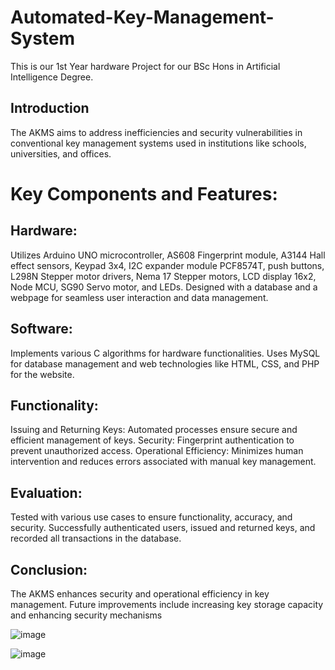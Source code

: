 # Automated-Key-Management-System
This is our 1st Year hardware Project for our BSc Hons in Artificial Intelligence Degree. 

## Introduction
The AKMS aims to address inefficiencies and security vulnerabilities in conventional key management systems used in institutions like schools, universities, and offices.
# Key Components and Features:

## Hardware:
Utilizes Arduino UNO microcontroller, AS608 Fingerprint module, A3144 Hall effect sensors, Keypad 3x4, I2C expander module PCF8574T, push buttons, L298N Stepper motor drivers, Nema 17 Stepper motors, LCD display 16x2, Node MCU, SG90 Servo motor, and LEDs.
Designed with a database and a webpage for seamless user interaction and data management.

## Software:
Implements various C algorithms for hardware functionalities.
Uses MySQL for database management and web technologies like HTML, CSS, and PHP for the website.

## Functionality:
Issuing and Returning Keys: Automated processes ensure secure and efficient management of keys.
Security: Fingerprint authentication to prevent unauthorized access.
Operational Efficiency: Minimizes human intervention and reduces errors associated with manual key management.

## Evaluation:
Tested with various use cases to ensure functionality, accuracy, and security.
Successfully authenticated users, issued and returned keys, and recorded all transactions in the database.

## Conclusion:
The AKMS enhances security and operational efficiency in key management.
Future improvements include increasing key storage capacity and enhancing security mechanisms​

![image](https://github.com/ShivanTillekeratne/Automated-Key-Management-System/assets/77282555/39161653-439c-4fb4-9cf3-dc0defa0243a)

![image](https://github.com/ShivanTillekeratne/Automated-Key-Management-System/assets/77282555/79a7bca8-6984-4ad8-be18-144f2fa94477)
